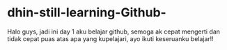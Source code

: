 # dhin-still-learning-Github-
Halo guys, jadi ini day 1 aku belajar github, semoga ak cepat mengerti dan tidak cepat puas atas apa yang kupelajari, ayo ikuti keseruanku belajar!!
